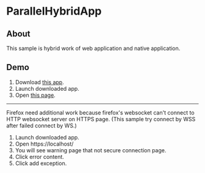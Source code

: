 ParallelHybridApp
===

## About

This sample is hybrid work of web application and native application. 

## Demo

1. Download [this app](https://github.com/tekka/ParallelHybridApp/raw/master/parallel_hybrid_app_native.zip).
2. Launch downloaded app.
3. Open [this page](https://tekka.github.io/ParallelHybridApp/).

--------

Firefox need additional work because firefox's websocket can't connect to HTTP websocket server on HTTPS page.
(This sample try connect by WSS after failed connect by WS.)

1. Launch downloaded app.
2. Open https://localhost/
3. You will see warning page that not secure connection page.
4. Click error content.
5. Click add exception.
